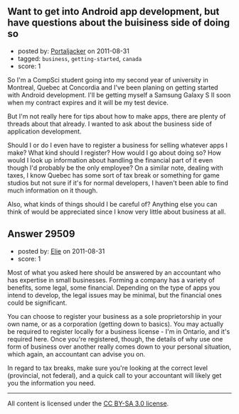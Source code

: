 ## Want to get into Android app development, but have questions about the buisiness side of doing so

- posted by: [Portaljacker](https://stackexchange.com/users/-1/13044-portaljacker) on 2011-08-31
- tagged: `business`, `getting-started`, `canada`
- score: 1

So I'm a CompSci student going into my second year of university in Montreal, Quebec at Concordia and I've been planing on getting started with Android development. I'll be getting myself a Samsung Galaxy S II soon when my contract expires and it will be my test device.

But I'm not really here for tips about how to make apps, there are plenty of threads about that already. I wanted to ask about the business side of application development.

Should I or do I even have to register a business for selling whatever apps I make? What kind should I register? How would I go about doing so? How would I look up information about handling the financial part of it even though I'd probably be the only employee? On a similar note, dealing with taxes, I know Quebec has some sort of tax break or something for game studios but not sure if it's for normal developers, I haven't been able to find much information on it though.

Also, what kinds of things should I be careful of? Anything else you can think of would be appreciated since I know very little about business at all.



## Answer 29509

- posted by: [Elie](https://stackexchange.com/users/-1/1752-elie) on 2011-08-31
- score: 1

Most of what you asked here should be answered by an accountant who has expertise in small businesses. Forming a company has a variety of benefits, some legal, some financial. Depending on the type of apps you intend to develop, the legal issues may be minimal, but the financial ones could be significant.

You can choose to register your business as a sole proprietorship in your own name, or as a corporation (getting down to basics). You may actually be required to register locally for a business license - I'm in Ontario, and it's required here. Once you're registered, though, the details of why use one form of business over another really comes down to your personal situation, which again, an accountant can advise you on.

In regard to tax breaks, make sure you're looking at the correct level (provincial, not federal), and a quick call to your accountant will likely get you the information you need.



---

All content is licensed under the [CC BY-SA 3.0 license](https://creativecommons.org/licenses/by-sa/3.0/).
